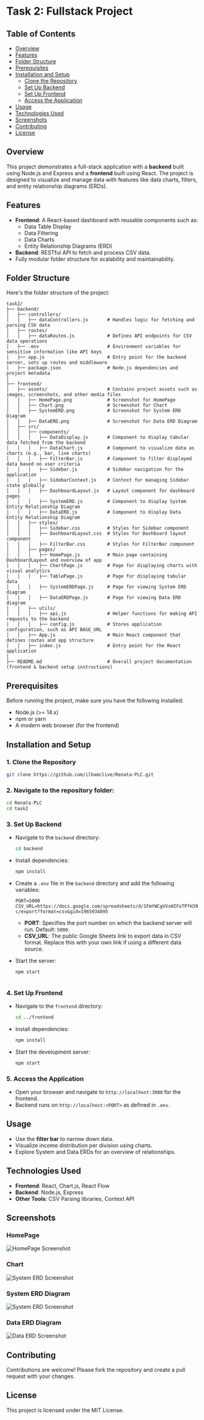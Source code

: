 # Task 2: Fullstack Project

## Table of Contents
- [Overview](#overview)
- [Features](#features)
- [Folder Structure](#folder-structure)
- [Prerequisites](#prerequisites)
- [Installation and Setup](#installation-and-setup)
  - [Clone the Repository](#1-clone-the-repository)
  - [Set Up Backend](#2-set-up-backend)
  - [Set Up Frontend](#3-set-up-frontend)
  - [Access the Application](#4-access-the-application)
- [Usage](#usage)
- [Technologies Used](#technologies-used)
- [Screenshots](#screenshots)
- [Contributing](#contributing)
- [License](#license)

## Overview

This project demonstrates a full-stack application with a **backend** built using Node.js and Express and a **frontend** built using React. The project is designed to visualize and manage data with features like data charts, filters, and entity relationship diagrams (ERDs).

## Features

- **Frontend**: A React-based dashboard with reusable components such as:
  - Data Table Display
  - Data Filtering
  - Data Charts
  - Entity Relationship Diagrams (ERD)
- **Backend**: RESTful API to fetch and process CSV data.
- Fully modular folder structure for scalability and maintainability.

## Folder Structure

Here's the folder structure of the project:

```
task2/
├── backend/
│   ├── controllers/
│   │   ├── dataControllers.js       # Handles logic for fetching and parsing CSV data
│   ├── routes/
│   │   ├── dataRoutes.js            # Defines API endpoints for CSV data operations
│   ├── .env                         # Environment variables for sensitive information like API keys
│   ├── app.js                       # Entry point for the backend server, sets up routes and middleware
│   ├── package.json                 # Node.js dependencies and project metadata
│
├── frontend/
│   ├── assets/                      # Contains project assets such as images, screenshots, and other media files
│   │   ├── HomePage.png             # Screenshot for HomePage
│   │   ├── Chart.png                # Screenshot for Chart
│   │   ├── SystemERD.png            # Screenshot for System ERD Diagram
│   │   ├── DataERD.png              # Screenshot for Data ERD Diagram
│   ├── src/
│   │   ├── components/
│   │   │   ├── DataDisplay.js       # Component to display tabular data fetched from the backend
│   │   │   ├── DataChart.js         # Component to visualize data as charts (e.g., bar, line charts)
│   │   │   ├── FilterBar.js         # Component to filter displayed data based on user criteria
│   │   │   ├── Sidebar.js           # Sidebar navigation for the application
│   │   │   ├── SidebarContext.js    # Context for managing Sidebar state globally
│   │   │   ├── DashboardLayout.js   # Layout component for dashboard pages
│   │   │   ├── SystemERD.js         # Component to display System Entity Relationship Diagram
│   │   │   ├── DataERD.js           # Component to display Data Entity Relationship Diagram
│   │   ├── styles/
│   │   │   ├── Sidebar.css          # Styles for Sidebar component
│   │   │   ├── DashboardLayout.css  # Styles for Dashboard layout component
│   │   │   ├── FilterBar.css        # Styles for FilterBar component
│   │   ├── pages/
│   │   │   ├── HomePage.js          # Main page containing DashboardLayout and overview of app
│   │   │   ├── ChartPage.js         # Page for displaying charts with visual analytics
│   │   │   ├── TablePage.js         # Page for displaying tabular data
│   │   │   ├── SystemERDPage.js     # Page for viewing System ERD diagram
│   │   │   ├── DataERDPage.js       # Page for viewing Data ERD diagram
│   │   ├── utils/
│   │   │   ├── api.js               # Helper functions for making API requests to the backend
│   │   │   ├── config.js            # Stores application configuration, such as API BASE_URL
│   │   ├── App.js                   # Main React component that defines routes and app structure
│   │   ├── index.js                 # Entry point for the React application
│
├── README.md                        # Overall project documentation (frontend & backend setup instructions)
```

## Prerequisites

Before running the project, make sure you have the following installed:

- Node.js (>= 14.x)
- npm or yarn
- A modern web browser (for the frontend)

## Installation and Setup

### 1. Clone the Repository
```bash
git clone https://github.com/ilhamclive/Renata-PLC.git
```

### 2. Navigate to the repository folder:
```bash
cd Renata-PLC
cd task2
```

### 3. Set Up Backend

- Navigate to the `backend` directory:
  ```bash
  cd backend
  ```
- Install dependencies:
  ```bash
  npm install
  ```
- Create a `.env` file in the `backend` directory and add the following variables:

  ```
  PORT=5000
  CSV_URL=https://docs.google.com/spreadsheets/d/1FmYWCgVVsHIFoTPfH39gTBCeL1Oz8n-c/export?format=csv&gid=1965934895
  ```

  - **PORT**: Specifies the port number on which the backend server will run. Default: `5000`.
  - **CSV_URL**: The public Google Sheets link to export data in CSV format. Replace this with your own link if using a different data source.

- Start the server:
  ```bash
  npm start
  ```
  ```

### 4. Set Up Frontend

- Navigate to the `frontend` directory:
  ```bash
  cd ../frontend
  ```
- Install dependencies:
  ```bash
  npm install
  ```
- Start the development server:
  ```bash
  npm start
  ```

### 5. Access the Application

- Open your browser and navigate to `http://localhost:3000` for the frontend.
- Backend runs on `http://localhost:<PORT>` as defined in `.env`.

## Usage

- Use the **filter bar** to narrow down data.
- Visualize income distribution per division using charts.
- Explore System and Data ERDs for an overview of relationships.

## Technologies Used

- **Frontend**: React, Chart.js, React Flow
- **Backend**: Node.js, Express
- **Other Tools**: CSV Parsing libraries, Context API

## Screenshots

### HomePage
![HomePage Screenshot](./frontend/assets/HomePage.png)

### Chart
![System ERD Screenshot](./frontend/assets/Chart.png)

### System ERD Diagram
![System ERD Screenshot](./frontend/assets/SystemERD.png)

### Data ERD Diagram
![Data ERD Screenshot](./frontend/assets/DataERD.png)


## Contributing

Contributions are welcome! Please fork the repository and create a pull request with your changes.

## License

This project is licensed under the MIT License.
```
